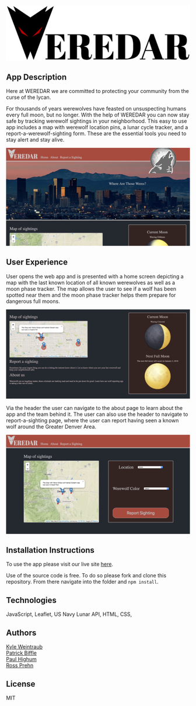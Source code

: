 ![Logo](/assets/were-logo-black.png)


## App Description
Here at WEREDAR we are committed to protecting your community from the curse of the lycan.

For thousands of years werewolves have feasted on unsuspecting humans every full moon, but no longer. With the help of WEREDAR you can now stay safe by tracking werewolf sightings in your neighborhood. This easy to use app includes a map with werewolf location pins, a lunar cycle tracker, and a report-a-werewolf-sighting form. These are the essential tools you need to stay alert and stay alive.

![Home](/assets/home-screen.png)

## User Experience
User opens the web app and is presented with a home screen depicting a map with the last known location of all known werewolves as well as a moon phase tracker. The map allows the user to see if a wolf has been spotted near them and the moon phase tracker helps them prepare for dangerous full moons.

![Home Interface](/assets/home-interface.png)

Via the header the user can navigate to the about page to learn about the app and the team behind it. The user can also use the header to navigate to report-a-sighting page, where the user can report having seen a known wolf around the Greater Denver Area.

![Report Sighting](/assets/report-sighting.png)

## Installation Instructions
To use the app please visit our live site [here](https://weredar-1.firebaseapp.com/).

Use of the source code is free. To do so please fork and clone this repository. From there navigate into the folder and ```npm install```.


## Technologies
JavaScript, Leaflet, US Navy Lunar API, HTML, CSS,

## Authors
[Kyle Weintraub](https://github.com/TheMoonMoth)
<br>
[Patrick Biffle](https://github.com/Piglacquer)
<br>
[Paul Highum](https://github.com/paulhighum)
<br>
[Ross Prehn](https://github.com/Rossprehn)


## License
MIT
